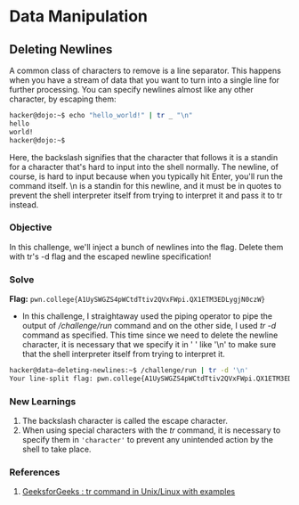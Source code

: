# Data Manipulation

## Deleting Newlines
A common class of characters to remove is a line separator. This happens when you have a stream of data that you want to turn into a single line for further processing. You can specify newlines almost like any other character, by escaping them:

```bash
hacker@dojo:~$ echo "hello_world!" | tr _ "\n"
hello
world!
hacker@dojo:~$
```

Here, the backslash signifies that the character that follows it is a standin for a character that's hard to input into the shell normally. The newline, of course, is hard to input because when you typically hit Enter, you'll run the command itself. \n is a standin for this newline, and it must be in quotes to prevent the shell interpreter itself from trying to interpret it and pass it to tr instead.

### Objective
In this challenge, we'll inject a bunch of newlines into the flag. Delete them with tr's -d flag and the escaped newline specification!

### Solve
**Flag:** `pwn.college{A1UySWGZS4pWCtdTtiv2QVxFWpi.QX1ETM3EDLygjN0czW}`

- In this challenge, I straightaway used the piping operator to pipe the output of */challenge/run* command and on the other side, I used *tr -d* command as specified. This time since we need to delete the newline character, it is necessary that we specify it in ' ' like '\n' to make sure that the shell interpreter itself from trying to interpret it.

```bash
hacker@data~deleting-newlines:~$ /challenge/run | tr -d '\n'
Your line-split flag: pwn.college{A1UySWGZS4pWCtdTtiv2QVxFWpi.QX1ETM3EDLygjN0czW}
```

### New Learnings
1. The backslash character is called the escape character.
2. When using special characters with the *tr* command, it is necessary to specify them in `'character'` to prevent any unintended action by the shell to take place.

### References 
1. [GeeksforGeeks : tr command in Unix/Linux with examples](https://www.geeksforgeeks.org/linux-unix/tr-command-in-unix-linux-with-examples/)
